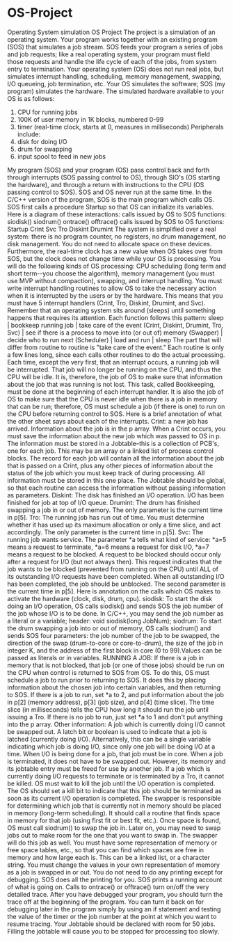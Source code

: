 # OS-Project
Operating System simulation
OS Project
The project is a simulation of an operating system. Your program works together with an existing program (SOS) that simulates a job stream. SOS feeds your program a series of jobs and job requests; like a real operating system, your program must field those requests and handle the life cycle of each of the jobs, from system entry to termination.
 Your operating system (OS) does not run real jobs, but simulates interrupt handling, scheduling, memory management, swapping, I/O queueing, job termination, etc. Your OS simulates the software; SOS (my program) simulates the hardware.
The simulated hardware available to your OS is as follows:
1) CPU for running jobs
2) 100K of user memory in 1K blocks, numbered 0-99
3) timer (real-time clock, starts at 0, measures in milliseconds)
Peripherals include:
1) disk for doing I/O
2) drum for swapping
3) input spool to feed in new jobs

My program (SOS) and your program (OS) pass control back and forth through interrupts (SOS passing control to OS), through SIO's (OS starting the hardware), and through a return with instructions to the CPU (OS passing control to SOS). SOS and OS never run at the same time. In the C/C++ version of the program, SOS is the main program which calls OS. SOS first calls a procedure Startup so that OS can initialize its variables.
Here is a diagram of these interactions:
calls issued by OS to SOS functions: siodisk()
siodrum() ontrace() offtrace()
calls issued by SOS to OS functions: Startup
Crint Svc Tro
Diskint Drumint
  The system is simplified over a real system: there is no program counter, no registers, no drum management, no disk management. You do not need to allocate space on these devices. Furthermore, the real-time clock has a new value when OS takes over from SOS, but the clock does not change time while your OS is processing.
You will do the following kinds of OS processing: CPU scheduling (long term and short term--you choose the algorithm), memory management (you must use MVP without compaction), swapping, and interrupt handling.
You must write interrupt handling routines to allow OS to take the necessary action when it is interrupted by the users or by the hardware. This means that you must have 5 interrupt handlers (Crint, Tro, Diskint, Drumint, and Svc). Remember that an operating system sits around (sleeps) until something happens that requires its attention. Each function follows this pattern:
sleep |
bookkeep running job |
take care of the event (Crint, Diskint, Drumint, Tro, Svc) |
see if there is a process to move into (or out of) memory (Swapper) |
decide who to run next (Scheduler) |
load and run |
sleep
The part that will differ from routine to routine is "take care of the event." Each routine is only a few lines long, since each calls other routines to do the actual processing.
Each time, except the very first, that an interrupt occurs, a running job will be interrupted. That job will no longer be running on the CPU, and thus the CPU will be idle. It is, therefore, the job of OS to make sure that information about the job that was running is not lost. This task, called Bookkeeping, must be done at the beginning of each interrupt handler. It is also the job of OS to make sure that the CPU is never idle when there is a job in memory that can be run; therefore, OS must schedule a job (if there is one) to run on the CPU before returning control to SOS.
Here is a brief annotation of what the other sheet says about each of the interrupts. Crint: a new job has arrived. Information about the job is in the p array.
When a Crint occurs, you must save the information about the new job which was passed to OS in p. The information must be stored in a Jobtable–this is a collection of PCB's, one for each job. This may be an array or a linked list of process control blocks. The record for each job will contain all the information about the job that is passed on a Crint, plus any other pieces of information about the status of the job which you must keep track of during processing. All information must be stored in this one place. The Jobtable should be global, so that each routine can access the information without passing information as parameters.
Diskint: The disk has finished an I/O operation. I/O has been finished for job at top of I/O queue. Drumint: The drum has finished swapping a job in or out of memory. The only parameter is the current
time in p[5].
Tro: The running job has run out of time. You must determine whether it has used up its maximum allocation or only a time slice, and act accordingly. The only parameter is the current time in p[5].
Svc: The running job wants service. The parameter *a tells what kind of service: *a=5 means a request to terminate, *a=6 means a request for disk I/O, *a=7 means a request to be blocked. A request to be blocked should occur only after a request for I/O (but not always then). This request indicates that the job wants to be blocked (prevented from running on the CPU) until ALL of its outstanding I/O requests have been completed. When all outstanding I/O has been completed, the job should be unblocked. The second parameter is the current time in p[5].
Here is annotation on the calls which OS makes to activate the hardware (clock, disk, drum, cpu).
siodisk: To start the disk doing an I/O operation, OS calls siodisk() and sends SOS the job number of the job whose I/O is to be done. In C/C++, you may send the job number as a literal or a variable;
header: void siodisk(long JobNum);
siodrum: To start the drum swapping a job into or out of memory, OS calls siodrum() and sends SOS four parameters: the job number of the job to be swapped, the direction of the swap (drum-to-core or core-to-drum), the size of the job in integer K, and the address of the first block in core (0 to 99).Values can be passed as literals or in variables.
RUNNING A JOB: If there is a job in memory that is not blocked, that job (or one of those jobs) should be run on the CPU when control is returned to SOS from OS. To do this, OS must schedule a job to run prior to returning to SOS. It does this by placing information about the chosen job into certain variables, and then returning to SOS.
If there is a job to run, set *a to 2, and put information about the job in p[2] (memory address), p[3] (job size), and p[4] (time slice). The time slice (in milliseconds) tells the CPU how long it should run the job until issuing a Tro. If there is no job to run, just set *a to 1 and don't put anything into the p array.
Other information:
            A job which is currently doing I/O cannot be swapped out. A latch bit or boolean is used to
indicate that a job is latched (currently doing I/O). Alternatively, this can be a single variable indicating which job is doing I/O, since only one job will be doing I/O at a time.
When I/O is being done for a job, that job must be in core.
When a job is terminated, it does not have to be swapped out. However, its memory and its jobtable entry must be freed for use by another job.
If a job which is currently doing I/O requests to terminate or is terminated by a Tro, it cannot be killed. OS must wait to kill the job until the I/O operation is completed. The OS should set a kill bit to indicate that this job should be terminated as soon as its current I/O operation is completed.
The swapper is responsible for determining which job that is currently not in memory should be placed in memory (long-term scheduling). It should call a routine that finds space in memory for that job (using first fit or best fit, etc.). Once space is found, OS must call siodrum() to swap the job in. Later on, you may need to swap jobs out to make room for the one that you want to swap in. The swapper will do this job as well.
You must have some representation of memory or free space tables, etc., so that you can find which spaces are free in memory and how large each is. This can be a linked list, or a character string. You must change the values in your own representation of memory as a job is swapped in or out.
You do not need to do any printing except for debugging. SOS does all the printing for you. SOS prints a running account of what is going on. Calls to ontrace() or offtrace() turn on/off the very detailed trace. After you have debugged your program, you should turn the trace off at the beginning of the program. You can turn it back on for debugging later in the program simply by using an if statement and testing the value of the timer or the job number at the point at which you want to resume tracing.
Your Jobtable should be declared with room for 50 jobs. Filling the jobtable will cause you to be stopped for processing too slowly.
